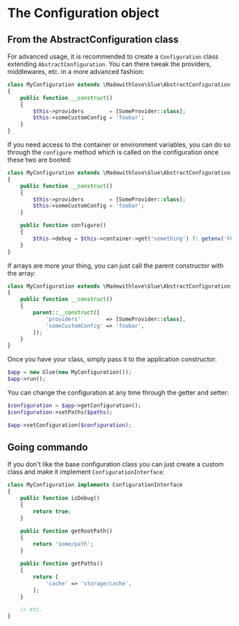 # The Configuration object

## From the AbstractConfiguration class

For advanced usage, it is recommended to create a `Configuration` class extending `AbstractConfiguration`.
You can there tweak the providers, middlewares, etc. in a more advanced fashion:

```php
class MyConfiguration extends \Madewithlove\Glue\AbstractConfiguration
{
    public function __construct()
    {
        $this->providers        = [SomeProvider::class];
        $this->someCustomConfig = 'foobar';
    }
}
```

If you need access to the container or environment variables, you can do so through the `configure` method which is called
on the configuration once these two are booted:

```php
class MyConfiguration extends \Madewithlove\Glue\AbstractConfiguration
{
    public function __construct()
    {
        $this->providers        = [SomeProvider::class];
        $this->someCustomConfig = 'foobar';
    }

    public function configure()
    {
        $this->debug = $this->container->get('something') ?: getenv('FOOBAR');
    }
}
```

If arrays are more your thing, you can just call the parent constructor with the array:

```php
class MyConfiguration extends \Madewithlove\Glue\AbstractConfiguration
{
    public function __construct()
    {
        parent::__construct([
            'providers'        => [SomeProvider::class],
            'someCustomConfig' => 'foobar',
        ]);
    }
}
```

Once you have your class, simply pass it to the application constructor:

```php
$app = new Glue(new MyConfiguration());
$app->run();
```

You can change the configuration at any time through the getter and setter:

```php
$configuration = $app->getConfiguration();
$configuration->setPaths($paths);

$app->setConfiguration($configuration);
```

## Going commando

If you don't like the base configuration class you can just create a custom class and make it implement `ConfigurationInterface`:

```php
class MyConfiguration implements ConfigurationInterface
{
    public function isDebug()
    {
        return true;
    }

    public function getRootPath()
    {
        return 'some/path';
    }

    public function getPaths()
    {
        return [
            'cache' => 'storage/cache',
        ];
    }

    // etc.
}
```
